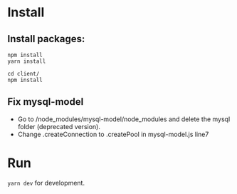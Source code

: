 # Install

## Install packages:
	npm install
	yarn install

	cd client/
	npm install

## Fix mysql-model
- Go to /node_modules/mysql-model/node_modules and delete the mysql folder (deprecated version).
- Change .createConnection to .createPool in mysql-model.js line7

# Run

`yarn dev` for development.